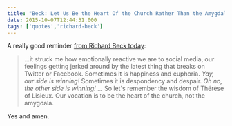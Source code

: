 ```yaml
---
title: "Beck: Let Us Be the Heart Of the Church Rather Than the Amygdala"
date: 2015-10-07T12:44:31.000
tags: ['quotes','richard-beck']
---
```


A really good reminder [from Richard Beck today](http://experimentaltheology.blogspot.com/2015/10/let-us-be-heart-of-church-rather-than.html):

> ...it struck me how emotionally reactive we are to social media, our feelings getting jerked around by the latest thing that breaks on Twitter or Facebook. Sometimes it is happiness and euphoria. _Yay, our side is winning!_ Sometimes it is despondency and despair. _Oh no, the other side is winning!_ ... So let's remember the wisdom of Thérèse of Lisieux. Our vocation is to be the heart of the church, not the amygdala.

Yes and amen.

